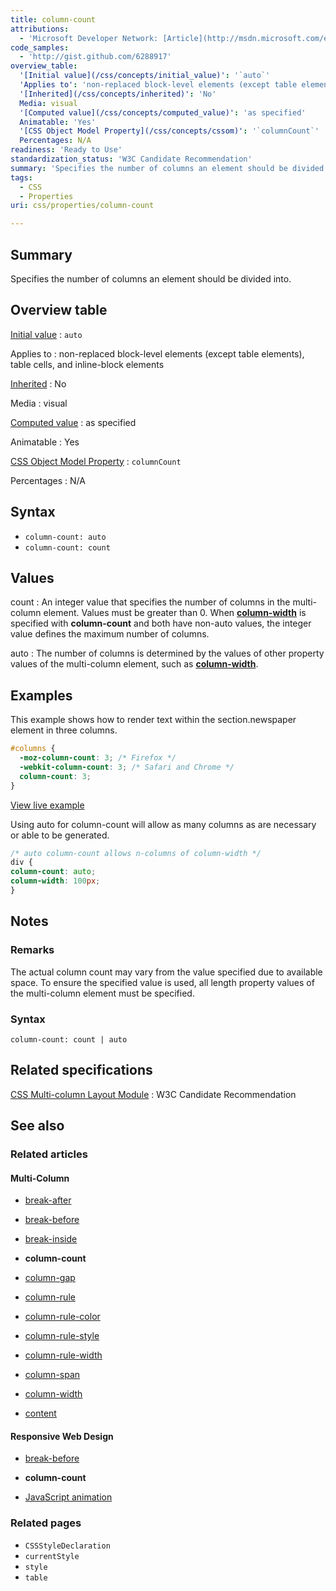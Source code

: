 ```yaml
---
title: column-count
attributions:
  - 'Microsoft Developer Network: [Article](http://msdn.microsoft.com/en-us/library/ie/hh772195(v=vs.85).aspx)'
code_samples:
  - 'http://gist.github.com/6288917'
overview_table:
  '[Initial value](/css/concepts/initial_value)': '`auto`'
  'Applies to': 'non-replaced block-level elements (except table elements), table cells, and inline-block elements'
  '[Inherited](/css/concepts/inherited)': 'No'
  Media: visual
  '[Computed value](/css/concepts/computed_value)': 'as specified'
  Animatable: 'Yes'
  '[CSS Object Model Property](/css/concepts/cssom)': '`columnCount`'
  Percentages: N/A
readiness: 'Ready to Use'
standardization_status: 'W3C Candidate Recommendation'
summary: 'Specifies the number of columns an element should be divided into.'
tags:
  - CSS
  - Properties
uri: css/properties/column-count

---
```

## <span>Summary</span>

Specifies the number of columns an element should be divided into.

## <span>Overview table</span>

[Initial value](/css/concepts/initial_value)
:   `auto`

Applies to
:   non-replaced block-level elements (except table elements), table cells, and inline-block elements

[Inherited](/css/concepts/inherited)
:   No

Media
:   visual

[Computed value](/css/concepts/computed_value)
:   as specified

Animatable
:   Yes

[CSS Object Model Property](/css/concepts/cssom)
:   `columnCount`

Percentages
:   N/A

## <span>Syntax</span>

-   `column-count: auto`
-   `column-count: count`

## <span>Values</span>

count
:   An integer value that specifies the number of columns in the multi-column element. Values must be greater than 0. When [**column-width**](/css/properties/column-width) is specified with ****column-count**** and both have non-auto values, the integer value defines the maximum number of columns.

auto
:   The number of columns is determined by the values of other property values of the multi-column element, such as [**column-width**](/css/properties/column-width).

## <span>Examples</span>

This example shows how to render text within the section.newspaper element in three columns.

``` css
#columns {
  -moz-column-count: 3; /* Firefox */
  -webkit-column-count: 3; /* Safari and Chrome */
  column-count: 3;
}
```

[View live example](http://code.webplatform.org/gist/6288917)

Using auto for column-count will allow as many columns as are necessary or able to be generated.

``` css
/* auto column-count allows n-columns of column-width */
div {
column-count: auto;
column-width: 100px;
}
```

## <span>Notes</span>

### <span>Remarks</span>

The actual column count may vary from the value specified due to available space. To ensure the specified value is used, all length property values of the multi-column element must be specified.

### <span>Syntax</span>

`column-count: count | auto`

## <span>Related specifications</span>

[CSS Multi-column Layout Module](http://www.w3.org/TR/css3-multicol/)
:   W3C Candidate Recommendation

## <span>See also</span>

### <span>Related articles</span>

#### <span>Multi-Column</span>

-   [break-after](/css/properties/break-after)

-   [break-before](/css/properties/break-before)

-   [break-inside](/css/properties/break-inside)

-   **column-count**

-   [column-gap](/css/properties/column-gap)

-   [column-rule](/css/properties/column-rule)

-   [column-rule-color](/css/properties/column-rule-color)

-   [column-rule-style](/css/properties/column-rule-style)

-   [column-rule-width](/css/properties/column-rule-width)

-   [column-span](/css/properties/column-span)

-   [column-width](/css/properties/column-width)

-   [content](/css/properties/content)

#### <span>Responsive Web Design</span>

-   [break-before](/css/properties/break-before)

-   **column-count**

-   [JavaScript animation](/tutorials/animation_in_javascript_2)

### <span>Related pages</span>

-   `CSSStyleDeclaration`
-   `currentStyle`
-   `style`
-   `table`
